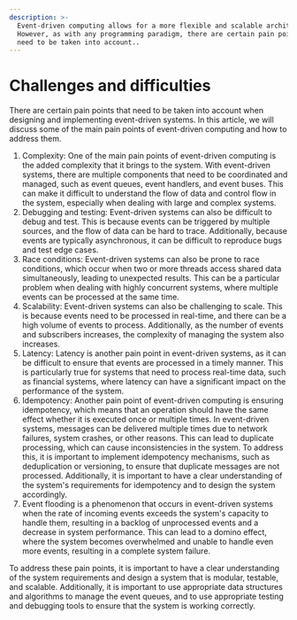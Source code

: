 ```yaml
---
description: >-
  Event-driven computing allows for a more flexible and scalable architecture.
  However, as with any programming paradigm, there are certain pain points that
  need to be taken into account..
---
```


# Challenges and difficulties

There are certain pain points that need to be taken into account when designing and implementing event-driven systems. In this article, we will discuss some of the main pain points of event-driven computing and how to address them.

1. Complexity: One of the main pain points of event-driven computing is the added complexity that it brings to the system. With event-driven systems, there are multiple components that need to be coordinated and managed, such as event queues, event handlers, and event buses. This can make it difficult to understand the flow of data and control flow in the system, especially when dealing with large and complex systems.
2. Debugging and testing: Event-driven systems can also be difficult to debug and test. This is because events can be triggered by multiple sources, and the flow of data can be hard to trace. Additionally, because events are typically asynchronous, it can be difficult to reproduce bugs and test edge cases.
3. Race conditions: Event-driven systems can also be prone to race conditions, which occur when two or more threads access shared data simultaneously, leading to unexpected results. This can be a particular problem when dealing with highly concurrent systems, where multiple events can be processed at the same time.
4. Scalability: Event-driven systems can also be challenging to scale. This is because events need to be processed in real-time, and there can be a high volume of events to process. Additionally, as the number of events and subscribers increases, the complexity of managing the system also increases.
5. Latency: Latency is another pain point in event-driven systems, as it can be difficult to ensure that events are processed in a timely manner. This is particularly true for systems that need to process real-time data, such as financial systems, where latency can have a significant impact on the performance of the system.
6. Idempotency: Another pain point of event-driven computing is ensuring idempotency, which means that an operation should have the same effect whether it is executed once or multiple times. In event-driven systems, messages can be delivered multiple times due to network failures, system crashes, or other reasons. This can lead to duplicate processing, which can cause inconsistencies in the system. To address this, it is important to implement idempotency mechanisms, such as deduplication or versioning, to ensure that duplicate messages are not processed. Additionally, it is important to have a clear understanding of the system's requirements for idempotency and to design the system accordingly.
7. Event flooding is a phenomenon that occurs in event-driven systems when the rate of incoming events exceeds the system's capacity to handle them, resulting in a backlog of unprocessed events and a decrease in system performance. This can lead to a domino effect, where the system becomes overwhelmed and unable to handle even more events, resulting in a complete system failure.

To address these pain points, it is important to have a clear understanding of the system requirements and design a system that is modular, testable, and scalable. Additionally, it is important to use appropriate data structures and algorithms to manage the event queues, and to use appropriate testing and debugging tools to ensure that the system is working correctly.&#x20;
